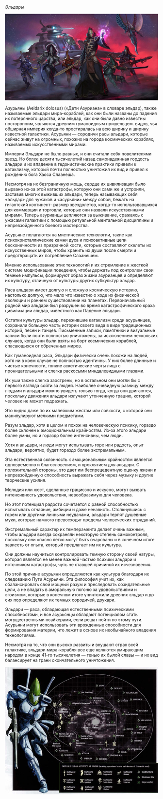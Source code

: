 *Эльдары*

![eldars](eldar_pic.jpg)

Азурьяны (Aeldarix dolosus) («Дети Азуриана» в словаре эльдар), также называемые эльдари мира-кораблей, как они были названы до падения их потерянного царства, или эльдар, как они были давно известны посторонним, являются древним гуманоидным пришельцем. видов, чья обширная империя когда-то простиралась на всю ширину и ширину известной галактики. Асурьяни — сородичи расы альдари, которые сейчас живут на огромных, похожих на города космических кораблях, называемых искусственными мирами.

Империи Эльдари не было равных, и они считали себя повелителями звезд. Но более десяти тысячелетий назад самонадеянная гордость альдари и их впадение в гедонистические практики привели к катаклизму, который почти полностью уничтожил их вид и привел к рождению бога Хаоса Слаанеша.

Несмотря на их безграничную мощь, сердце их цивилизации было вырвано из-за этой катастрофы, которую они сами же и устроили, заставив многих выживших альдари, теперь называющих себя «эльдар» для чужаков и «асурьяни» между собой, бежать на гигантский континент- размер звездолетов, когда-то использовавшихся для коммерции и торговли, которые они назвали искусственными мирами. Теперь азурианцы цепляются за выживание, сражаясь с ужасами галактики с помощью ритуальной ментальной дисциплины и непревзойденного боевого мастерства.

Асурьяне полагаются на мистические технологии, такие как психокристаллические камни духа и психоактивные цепи бесконечности из призрачной кости, которые составляют скелеты их искусственных миров, чтобы хранить их души после смерти и предотвращать их потребление Слаанешем.

Именно использование этих технологий и их стремление к жесткой системе модификации поведения, чтобы держать под контролем свои темные импульсы, формируют образ жизни азурианцев и определяют их культуру, отличную от культуры других субкультур эльдар.

Раса альдари имеет долгую и сложную космическую историю, настолько долгую, что мало что известно о ходе их физической эволюции и раннем существовании на планетах. Первоначальный родной мир альдари был разрушен во время катастрофического краха цивилизации эльдар, известного как Падение эльдари.

Остатки культуры эльдар, пережившие катаклизм среди асурьянцев, сохранили большую часть истории своего вида в виде традиционных историй, песен и танцев. Письменные записи, памятники и визуальные записи были почти полностью уничтожены, за исключением нескольких случаев, когда они были взяты на борт космических кораблей, спасающихся от обреченных миров.

Как гуманоидная раса, Эльдари физически очень похожи на людей, хотя ни в коем случае не полностью идентичны. У них более длинные и чистые конечности, тонкие аскетические черты лица с проницательными и слегка раскосыми миндалевидными глазами.

Их уши также слегка заострены, но в остальном они могли бы с первого взгляда сойти за людей. Наиболее очевидную разницу между людьми и альдари можно увидеть только тогда, когда они двигаются, поскольку движения альдари излучают утонченную грацию, которой человек не может подражать.

Это видно даже по их малейшим жестам или ловкости, с которой они манипулируют мелкими предметами.

Разум эльдар, хотя в целом и похож на человеческую психику, гораздо более склонен к эмоциональным крайностям. Из-за этого эльдари более умны, но и гораздо более интенсивны, чем люди.

Хотя и альдари, и люди могут испытывать горе или радость, опыт альдари, вероятно, будет гораздо более экстремальным.

Эта естественная склонность к эмоциональным крайностям является одновременно и благословением, и проклятием для альдари. С положительной стороны, это дает им беспрецедентную оценку жизни и непревзойденную способность выражать себя через музыку и другие творческие усилия.

Мелодия или жест, сделанные грациозно и искусно, могут вызвать интенсивность удовольствия, невообразимую для человека.

Но этот потенциал радости сочетается с равной способностью испытывать отчаяние, амбиции и даже ненависть. Столкнувшись с горем или другими личными неудачами, альдари терпят душевные муки, которые намного превосходят пределы человеческих страданий.

Экстремальный характер их темперамента делает очень важным, чтобы альдари всегда сохраняли некоторую степень самоконтроля, поскольку они опасно легко могут быть очарованы и в конечном итоге зависеть от опыта, который предлагает им их культура.

Они должны научиться контролировать темную сторону своей натуры, которая является не менее важной частью психики альдари и источником катастрофы, чуть не ставшей причиной их исчезновения.

По этой причине асурьяни определяются как культура благодаря их следованию Пути Асурьяни. Эта философия учит их, как сбалансировать свой мощный разум и преследовать созидательные цели, а не впадать в аморальную погоню за удовольствиями и эгоизмом, которые в конечном итоге уничтожили древних эльдар и до сих пор определяют их темных сородичей, друкари.

Эльдари — раса, обладающая естественными психическими способностями, и все асурьянцы обладают потенциалом стать могущественными псайкерами, если решат пойти по этому пути. Асурьяни могут использовать эти врожденные способности для формирования материи, что лежит в основе их необычайного владения технологиями.

Несмотря на то, что они высоко развиты и внушают страх всей галактике, эльдари мира-корабля все еще являются умирающим народом в конце 41-го тысячелетия — тенью их былой славы — и их вид балансирует на грани окончательного уничтожения.

![eldars1](eldar_map1.jpg)
